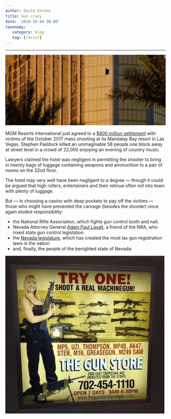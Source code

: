 ```yaml
---
author: David Ehrens
title: Gun crazy
date: '2019-10-04 08:00'
taxonomy:
   category: blog
   tag: [resist]
---
```

---

![](mandalay.jpg)

MGM Resorts International just agreed to a [$800 million settlement](https://www.npr.org/2019/10/03/766800480/mgm-resorts-to-pay-up-to-800-million-to-victims-of-las-vegas-shooting) with victims of the October 2017 mass shooting at its Mandalay Bay resort in Las Vegas. Stephen Paddock killed an unimaginable 58 people one block away at street level in a crowd of 22,000 enjoying an evening of country music.

Lawyers claimed the hotel was negligent in permitting the shooter to bring in twenty bags of luggage containing weapons and ammunition to a pair of rooms on the 32nd floor.

The hotel may very well have been negligent to a degree — though it could be argued that high rollers, entertainers and their retinue often roll into town with plenty of luggage.

But — in choosing a casino with deep pockets to pay off the victims — those who might have prevented the carnage (besides the shooter) once again eluded responsibility:

- the National Rifle Association, which fights gun control tooth and nail;
- Nevada Attorney General [Adam Paul Laxalt](https://www.theguardian.com/us-news/2017/oct/03/nevada-gun-control-law-las-vegas-shooting), a friend of the NRA, who nixed state gun control legislation
- the [Nevada legislature](https://www.salon.com/2017/10/02/nevada-has-some-of-americas-loosest-gun-control-laws/), which has created the most lax gun registration laws in the nation
- and, finally, the people of the benighted state of Nevada:

![](gun-1.jpg)



